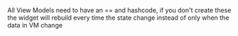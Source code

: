 All View Models need to have an == and hashcode, if you don't create these the widget will rebuild every time the state change instead of only when the data in VM change